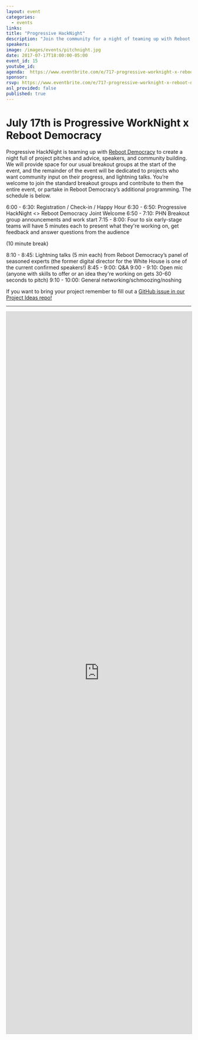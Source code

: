 ```yaml
---
layout: event
categories:
  - events
links:
title: "Progressive HackNight"
description: "Join the community for a night of teaming up with Reboot Democracy full of project pitches and advice, and speakers! Whether you are already collaborating with a group, or want to volunteer for something new, this is a great chance to use your skills and take meaningful action!"
speakers:  
image: /images/events/pitchnight.jpg
date: 2017-07-17T18:00:00-05:00
event_id: 15
youtube_id:
agenda:  https://www.eventbrite.com/e/717-progressive-worknight-x-reboot-democracy-tickets-47959359736
sponsor:
rsvp: https://www.eventbrite.com/e/717-progressive-worknight-x-reboot-democracy-tickets-47959359736
asl_provided: false
published: true
---
```


# July 17th is Progressive WorkNight x Reboot Democracy
Progressive HackNight is teaming up with [Reboot Democracy](www.rebootdem.com) to create a night full of project pitches and advice, speakers, and community building. We will provide space for our usual breakout groups at the start of the event, and the remainder of the event will be dedicated to projects who want community input on their progress, and lightning talks. You’re welcome to join the standard breakout groups and contribute to them the entire event, or partake in Reboot Democracy’s additional programming. The schedule is below.

6:00 - 6:30: Registration / Check-in / Happy Hour
6:30 - 6:50: Progressive HackNight <> Reboot Democracy Joint Welcome
6:50 - 7:10: PHN Breakout group announcements and work start
7:15 - 8:00: Four to six early-stage teams will have 5 minutes each to present what they're working on, get feedback and answer questions from the audience

(10 minute break)

8:10 - 8:45: Lightning talks (5 min each) from Reboot Democracy’s panel of seasoned experts (the former digital director for the White House is one of the current confirmed speakers!)
8:45 - 9:00: Q&A
9:00 - 9:10: Open mic (anyone with skills to offer or an idea they're working on gets 30-60 seconds to pitch)
9:10 - 10:00: General networking/schmoozing/noshing

If you want to bring your project remember to fill out a [GitHub issue in our Project Ideas repo!](https://github.com/ProgressiveHackNight/project-ideas)



<hr/>

<script src="https://static.airtable.com/js/embed/embed_snippet_v1.js"></script><iframe class="airtable-embed airtable-dynamic-height" src="https://airtable.com/embed/shrqfzxfBpxgQZTfD?backgroundColor=purple" frameborder="0" onmousewheel="" width="100%" height="1960" style="background: transparent; border: 1px solid #ccc;"></iframe>
